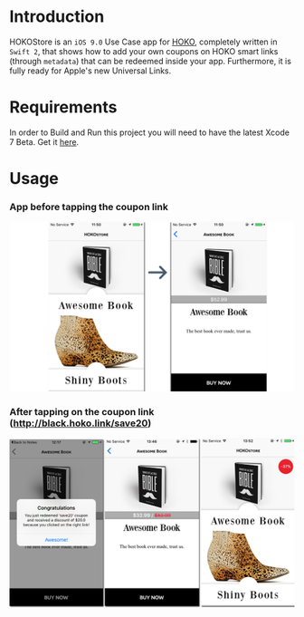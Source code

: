 # Introduction
HOKOStore is an `iOS 9.0` Use Case app for <a href="https://hokolinks.com" target="_blank">HOKO</a>, completely written in `Swift 2`, that shows how to add your own coupons on HOKO smart links (through `metadata`) that can be redeemed inside your app. Furthermore, it is fully ready for Apple's new Universal Links.

# Requirements
In order to Build and Run this project you will need to have the latest Xcode 7 Beta. Get it <a href="https://developer.apple.com/xcode/downloads/" target="_blank">here</a>.

# Usage
### App before tapping the coupon link
<p align="center" >
<img src="/resources/without-link.png">
</p>

### After tapping on the coupon link (http://black.hoko.link/save20)
<p align="center" >
<img src="/resources/with-link.png">
</p>
